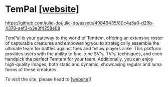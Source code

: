 # TemPal [[website]](https://tempal.gg) 

https://github.com/julie-do/julie-do/assets/49849435/80c4a5a0-d29b-4378-aef3-b3e3f4258e08

TemPal is your gateway to the world of Temtem, offering an extensive roster of capturable creatures and empowering you to strategically assemble the ultimate team for battles against foes and fellow players alike. This platform provides users with the ability to fine-tune SV's, TV's, techniques, and even handpick the perfect Temtem for your team. Additionally, you can enjoy high-quality images, both static and dynamic, showcasing regular and luma forms of these creatures.

To visit the site, please head to [[website]](https://tempal.gg)!
